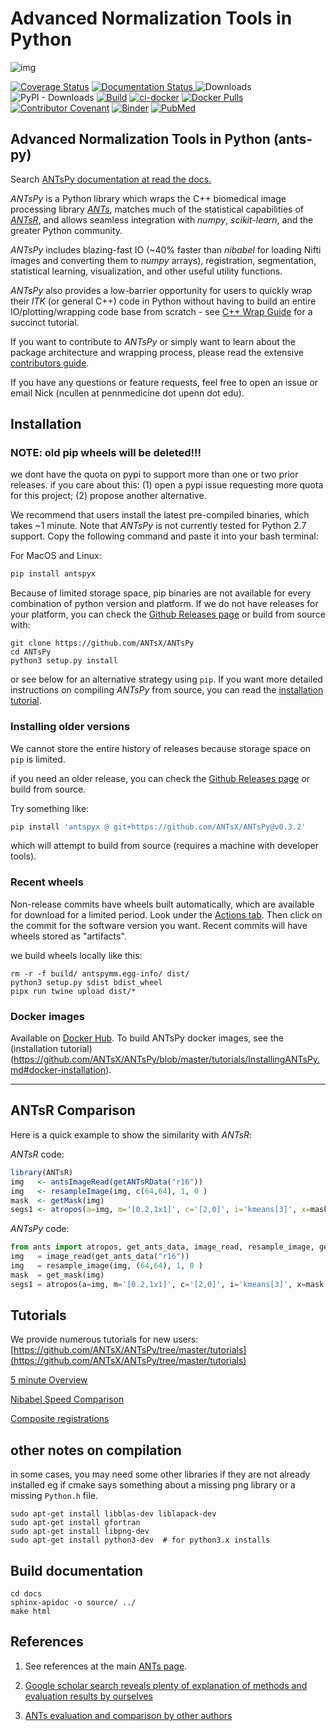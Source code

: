 # Advanced Normalization Tools in Python

![img](https://media0.giphy.com/media/OCMGLUo7d5jJ6/200_s.gif)
<br>

<a href='https://coveralls.io/github/ANTsX/ANTsPy?branch=master'><img src='https://coveralls.io/repos/github/ANTsX/ANTsPy/badge.svg?branch=master' alt='Coverage Status' /></a>
<a href='http://antspyx.readthedocs.io/en/latest/?badge=latest'>
<img src='https://readthedocs.org/projects/antspyx/badge/?version=latest' alt='Documentation Status' />
</a>
![Downloads](https://img.shields.io/github/downloads/antsx/antspy/total)
![PyPI - Downloads](https://img.shields.io/pypi/dm/antspyx?label=pypi%20downloads)
[![Build](https://github.com/ANTsX/ANTsPy/actions/workflows/wheels.yml/badge.svg)](https://github.com/ANTsX/ANTsPy/actions/workflows/wheels.yml)
[![ci-docker](https://github.com/ANTsX/ANTsPy/actions/workflows/ci-docker.yml/badge.svg)](https://github.com/ANTsX/ANTsPy/actions/workflows/ci-docker.yml)
[![Docker Pulls](https://img.shields.io/docker/pulls/antsx/antspy.svg)](https://hub.docker.com/repository/docker/antsx/antspy)
[![Contributor Covenant](https://img.shields.io/badge/Contributor%20Covenant-v2.0%20adopted-ff69b4.svg)](code_of_conduct.md)
[![Binder](https://mybinder.org/badge_logo.svg)](https://mybinder.org/v2/gh/stnava/ANTsPyDocker/master)
[![PubMed](https://img.shields.io/badge/ANTsX_paper-Open_Access-8DABFF?logo=pubmed)](https://pubmed.ncbi.nlm.nih.gov/33907199/)

## Advanced Normalization Tools in Python (ants-py)

Search [ANTsPy documentation at read the docs.](https://antspyx.readthedocs.io/en/latest/?badge=latest)

<i>ANTsPy</i> is a Python library which wraps the C++ biomedical image processing library <i>[ANTs](https://github.com/ANTsX/ANTs)</i>,
matches much of the statistical capabilities of <i>[ANTsR](https://github.com/ANTsX/ANTsR)</i>, and allows seamless integration
with <i>numpy</i>, <i>scikit-learn</i>, and the greater Python community.

<i>ANTsPy</i> includes blazing-fast IO (~40% faster than <i>nibabel</i> for loading Nifti images and
converting them to <i>numpy</i> arrays), registration, segmentation, statistical learning,
visualization, and other useful utility functions.

<i>ANTsPy</i> also provides a low-barrier opportunity for users to quickly wrap their <i>ITK</i> (or general C++)
code in Python without having to build an entire IO/plotting/wrapping code base from
scratch - see [C++ Wrap Guide](tutorials/UsingITK.md) for a succinct tutorial.

If you want to contribute to <i>ANTsPy</i> or simply want to learn about the package architecture
and wrapping process, please read the extensive [contributors guide](CONTRIBUTING.md).

If you have any questions or feature requests, feel free to open an issue or email Nick (ncullen at pennmedicine dot upenn dot edu).

## Installation

### NOTE: old pip wheels will be deleted!!!

we dont have the quota on pypi to support more than one or two prior releases. if you care about this: (1) open a pypi issue requesting more quota for this project; (2) propose another alternative.

We recommend that users install the latest pre-compiled binaries, which takes ~1 minute. Note
that <i>ANTsPy</i> is not currently tested for Python 2.7 support.
Copy the following command and paste it into your bash terminal:

For MacOS and Linux:

```bash
pip install antspyx
```

Because of limited storage space, pip binaries are not available for every combination of python
version and platform. If we do not have releases for your platform, you can check the
[Github Releases page](https://github.com/ANTsX/ANTsPy/releases) or build from source with:

```
git clone https://github.com/ANTsX/ANTsPy
cd ANTsPy
python3 setup.py install
```

or see below for an alternative strategy using `pip`. If you want more detailed instructions
on compiling <i>ANTsPy</i> from source, you can read the
[installation tutorial](https://github.com/ANTsX/ANTsPy/blob/master/tutorials/InstallingANTsPy.md).

### Installing older versions

We cannot store the entire history of releases because storage space on `pip` is limited.

if you need an older release, you can check the [Github Releases page](https://github.com/ANTsX/ANTsPy/releases) or
build from source.

Try something like:

```bash
pip install 'antspyx @ git+https://github.com/ANTsX/ANTsPy@v0.3.2'
```

which will attempt to build from source (requires a machine with developer tools).

### Recent wheels

Non-release commits have wheels built automatically, which are available for download for a limited period.
Look under the [Actions tab](https://github.com/ANTsX/ANTsPy/actions). Then click on the commit for the software version you want.
Recent commits will have wheels stored as "artifacts".

we build wheels locally like this:

```
rm -r -f build/ antspymm.egg-info/ dist/
python3 setup.py sdist bdist_wheel
pipx run twine upload dist/*
```

### Docker images

Available on [Docker Hub](https://hub.docker.com/repository/docker/antsx/antspy). To build
ANTsPy docker images, see the (installation tutorial)(https://github.com/ANTsX/ANTsPy/blob/master/tutorials/InstallingANTsPy.md#docker-installation).

---

## ANTsR Comparison

Here is a quick example to show the similarity with <i>ANTsR</i>:

<i>ANTsR</i> code:

```R
library(ANTsR)
img   <- antsImageRead(getANTsRData("r16"))
img   <- resampleImage(img, c(64,64), 1, 0 )
mask  <- getMask(img)
segs1 <- atropos(a=img, m='[0.2,1x1]', c='[2,0]', i='kmeans[3]', x=mask )
```

<i>ANTsPy</i> code:

```python
from ants import atropos, get_ants_data, image_read, resample_image, get_mask
img   = image_read(get_ants_data("r16"))
img   = resample_image(img, (64,64), 1, 0 )
mask  = get_mask(img)
segs1 = atropos(a=img, m='[0.2,1x1]', c='[2,0]', i='kmeans[3]', x=mask )
```

## Tutorials

We provide numerous tutorials for new users: [https://github.com/ANTsX/ANTsPy/tree/master/tutorials](https://github.com/ANTsX/ANTsPy/tree/master/tutorials)

[5 minute Overview](https://github.com/ANTsX/ANTsPy/blob/master/tutorials/tutorial_5min.md)

[Nibabel Speed Comparison](https://github.com/ANTsX/ANTsPy/blob/master/tests/timings_io.py)

[Composite registrations](https://github.com/ANTsX/ANTsPy/blob/master/tutorials/concatenateRegistrations.ipynb)

## other notes on compilation

in some cases, you may need some other libraries if they are not already installed eg if cmake says something about
a missing png library or a missing `Python.h` file.

```
sudo apt-get install libblas-dev liblapack-dev
sudo apt-get install gfortran
sudo apt-get install libpng-dev
sudo apt-get install python3-dev  # for python3.x installs
```

## Build documentation

```
cd docs
sphinx-apidoc -o source/ ../
make html
```

## References

1. See references at the main [ANTs page](https://github.com/ANTsX/ANTs#boilerplate-ants).

2. [Google scholar search reveals plenty of explanation of methods and evaluation results by ourselves](https://scholar.google.com/scholar?start=0&q=advanced+normalization+tools+ants+image+registration&hl=en&as_sdt=0,40)

3. [ANTs evaluation and comparison by other authors](https://scholar.google.com/scholar?hl=en&as_sdt=0%2C40&q=advanced+normalization+tools+ants+image+registration+-avants+-tustison&btnG=)
